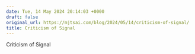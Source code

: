 ```yaml
---
date: Tue, 14 May 2024 20:14:03 +0000
draft: false
original_url: https://mjtsai.com/blog/2024/05/14/criticism-of-signal/
title: Criticism of Signal
---
```


Criticism of Signal